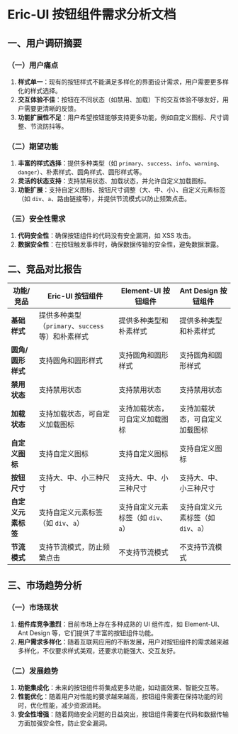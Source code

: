 # Eric-UI 按钮组件需求分析文档

## 一、用户调研摘要

### （一）用户痛点
1. **样式单一**：现有的按钮样式不能满足多样化的界面设计需求，用户需要更多样化的样式选择。
2. **交互体验不佳**：按钮在不同状态（如禁用、加载）下的交互体验不够友好，用户需要更清晰的反馈。
3. **功能扩展性不足**：用户希望按钮能够支持更多功能，例如自定义图标、尺寸调整、节流防抖等。

### （二）期望功能
1. **丰富的样式选择**：提供多种类型（如 `primary`、`success`、`info`、`warning`、`danger`）、朴素样式、圆角样式、圆形样式等。
2. **灵活的状态支持**：支持禁用状态、加载状态，并允许自定义加载图标。
3. **功能扩展**：支持自定义图标、按钮尺寸调整（大、中、小）、自定义元素标签（如 `div`、`a`、路由链接等），并提供节流模式以防止频繁点击。

### （三）安全性需求
1. **代码安全性**：确保按钮组件的代码没有安全漏洞，如 XSS 攻击。
2. **数据安全性**：在按钮触发事件时，确保数据传输的安全性，避免数据泄露。

## 二、竞品对比报告

| 功能/竞品 | Eric-UI 按钮组件 | Element-UI 按钮组件 | Ant Design 按钮组件 |
| --- | --- | --- | --- |
| **基础样式** | 提供多种类型（`primary`、`success` 等）和朴素样式 | 提供多种类型和朴素样式 | 提供多种类型和朴素样式 |
| **圆角/圆形样式** | 支持圆角和圆形样式 | 支持圆角和圆形样式 | 支持圆角和圆形样式 |
| **禁用状态** | 支持禁用状态 | 支持禁用状态 | 支持禁用状态 |
| **加载状态** | 支持加载状态，可自定义加载图标 | 支持加载状态，可自定义加载图标 | 支持加载状态，可自定义加载图标 |
| **自定义图标** | 支持自定义图标 | 支持自定义图标 | 支持自定义图标 |
| **按钮尺寸** | 支持大、中、小三种尺寸 | 支持大、中、小三种尺寸 | 支持大、中、小三种尺寸 |
| **自定义元素标签** | 支持自定义元素标签（如 `div`、`a`） | 支持自定义元素标签（如 `div`、`a`） | 支持自定义元素标签（如 `div`、`a`） |
| **节流模式** | 支持节流模式，防止频繁点击 | 不支持节流模式 | 不支持节流模式 |

## 三、市场趋势分析

### （一）市场现状
1. **组件库竞争激烈**：目前市场上存在多种成熟的 UI 组件库，如 Element-UI、Ant Design 等，它们提供了丰富的按钮组件功能。
2. **用户需求多样化**：随着互联网应用的不断发展，用户对按钮组件的需求越来越多样化，不仅要求样式美观，还要求功能强大、交互友好。

### （二）发展趋势
1. **功能集成化**：未来的按钮组件将集成更多功能，如动画效果、智能交互等。
2. **性能优化**：随着用户对性能的要求越来越高，按钮组件需要在保持功能的同时，优化性能，减少资源消耗。
3. **安全性增强**：随着网络安全问题的日益突出，按钮组件需要在代码和数据传输方面加强安全性，防止安全漏洞。